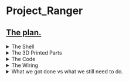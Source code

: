 

# Project_Ranger

## [The plan.](https://docs.google.com/presentation/d/1V07V4oMX6rR0zrcOJrXR6CwsMRg8p46A6sB8ayAkjh0/edit?usp=sharing)
</button>


<details closed>
<summary> The Shell </summary>
<br>

   In order to make the shell we need we had to take "The best of both worlds"
   
  <img width="300" src="https://github.com/JordanHiggins777/Project_Ranger/blob/main/both%20worlds.PNG"> 
   
  So chop shop both and you may see where this is going 
   
  <img width="300" src="https://github.com/JordanHiggins777/Project_Ranger/blob/main/Chop.PNG"> 
      
      
 Now we have to epoxy
      

  <img width="300" src="https://github.com/JordanHiggins777/Project_Ranger/blob/main/Epoxy.PNG"> 
            
But this looks sloppy and unatural so its time to put some spot putty on

  <img width="300" src="https://github.com/JordanHiggins777/Project_Ranger/blob/main/Spot%20putty.PNG"> 
                        
Time to sand off the imperfections
                        

  <img width="300" src="https://github.com/JordanHiggins777/Project_Ranger/blob/main/Sand.PNG"> 
                        
                        
            
And now for a layer of primer
   
   <img width="300" src="https://github.com/JordanHiggins777/Project_Ranger/blob/main/Primer.PNG"> 
    
After this cuts have to be made to fit things like a battery, oled, pi, rev trigger(ect)
   
   <img width="300" src="https://github.com/JordanHiggins777/Project_Ranger/blob/main/cutsandstuff.PNG"> 
   
   
   

   Overall the shell has been a project in it self. Getting all the required epoxies and getting access to things like a bandsaw and dremel were tasks in of themselfs. Its been going well and this may be the part of the project that gets finished this year.
      
      
      
      
      
      
      
      
      
      
      
      
      
      
      
      
      
      
      
      
  
</details>

<details closed>
<summary> The 3D Printed Parts </summary>
<br>
kjsnskjcnksjdncksjndcksnkcnjdskdjcnskdjcnskdjnskdnskdjsnkdjcnskdjnc
</details>

<details closed>
<summary> The Code </summary>
<br>
kjsnskjcnksjdncksjndcksnkcnjdskdjcnskdjcnskdjnskdnskdjsnkdjcnskdjnc
</details>

<details closed>
<summary> The Wiring </summary>
<br>
kjsnskjcnksjdncksjndcksnkcnjdskdjcnskdjcnskdjnskdnskdjsnkdjcnskdjnc
</details>

<details closed>
<summary> What we got done vs what we still need to do. </summary>
<br>

Tasks  | Compleation:  :heavy_check_mark: = Done  :x: = Not done  :heavy_minus_sign: = In Progress
 ------------- | ------------- 
 Shell Integration | :heavy_check_mark: 
 Shell Cuts | :heavy_check_mark: 
 Shell Filing | :heavy_minus_sign: 
 Shell Clean Up | :heavy_minus_sign:
 Painting the Shell | :x:
 3D Printed Rev Trigger | :x: 
 3D Printed Mag Release | :heavy_check_mark: 
 3D Printed Battery Pack | :heavy_check_mark: 
 3D Printed Oled Cage | :heavy_minus_sign:
 3D Printed Pusher Lever | :x:
 3D Printed Lidar and Camera Box | :heavy_minus_sign:
 Wiring the Oled | :heavy_check_mark:  
 Wiring the Camera and Laser| :heavy_check_mark:  
 Wiring the LIDAR Sensor | :x:  
 Wiring the Motors | :heavy_check_mark: 
 Wiring the Rev Switch | :heavy_check_mark:  
 Wiring the Battery/XT-60 | :heavy_check_mark: 
 Coding the OLED  | :heavy_check_mark: 
 Coding the Camera | :heavy_check_mark: 
 Coding the LIDAR | :x: 
   
</details>

